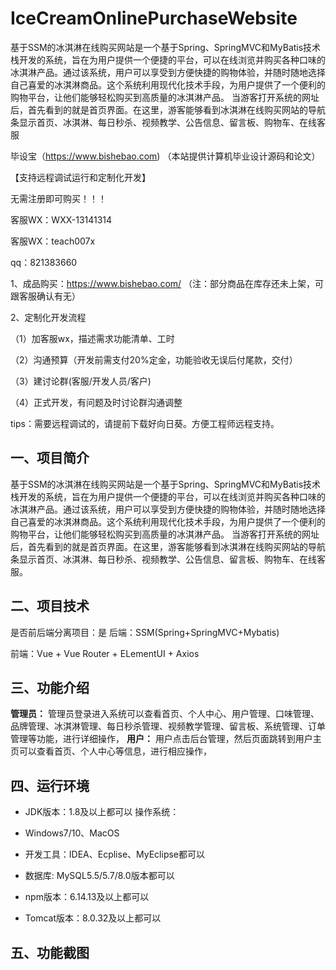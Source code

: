 # IceCreamOnlinePurchaseWebsite
 基于SSM的冰淇淋在线购买网站是一个基于Spring、SpringMVC和MyBatis技术栈开发的系统，旨在为用户提供一个便捷的平台，可以在线浏览并购买各种口味的冰淇淋产品。通过该系统，用户可以享受到方便快捷的购物体验，并随时随地选择自己喜爱的冰淇淋商品。这个系统利用现代化技术手段，为用户提供了一个便利的购物平台，让他们能够轻松购买到高质量的冰淇淋产品。 当游客打开系统的网址后，首先看到的就是首页界面。在这里，游客能够看到冰淇淋在线购买网站的导航条显示首页、冰淇淋、每日秒杀、视频教学、公告信息、留言板、购物车、在线客服

毕设宝（https://www.bishebao.com) （本站提供计算机毕业设计源码和论文）

【支持远程调试运行和定制化开发】

无需注册即可购买！！！

客服WX：WXX-13141314

客服WX：teach007x

qq：821383660


1、成品购买：https://www.bishebao.com/ （注：部分商品在库存还未上架，可跟客服确认有无）

2、定制化开发流程

（1）加客服wx，描述需求功能清单、工时

（2）沟通预算（开发前需支付20%定金，功能验收无误后付尾款，交付）

（3）建讨论群(客服/开发人员/客户)

（4）正式开发，有问题及时讨论群沟通调整

tips：需要远程调试的，请提前下载好向日葵。方便工程师远程支持。
<h2>一、项目简介</h2>
基于SSM的冰淇淋在线购买网站是一个基于Spring、SpringMVC和MyBatis技术栈开发的系统，旨在为用户提供一个便捷的平台，可以在线浏览并购买各种口味的冰淇淋产品。通过该系统，用户可以享受到方便快捷的购物体验，并随时随地选择自己喜爱的冰淇淋商品。这个系统利用现代化技术手段，为用户提供了一个便利的购物平台，让他们能够轻松购买到高质量的冰淇淋产品。
当游客打开系统的网址后，首先看到的就是首页界面。在这里，游客能够看到冰淇淋在线购买网站的导航条显示首页、冰淇淋、每日秒杀、视频教学、公告信息、留言板、购物车、在线客服。
<h2>二、项目技术</h2>
是否前后端分离项目：是
后端：SSM(Spring+SpringMVC+Mybatis)

前端：Vue + Vue Router + ELementUI + Axios
<h2>三、功能介绍</h2>
<div class="markdown-heading" dir="auto">
<div class="markdown-heading" dir="auto">

<strong>管理员：</strong>
管理员登录进入系统可以查看首页、个人中心、用户管理、口味管理、品牌管理、冰淇淋管理、每日秒杀管理、视频教学管理、留言板、系统管理、订单管理等功能，进行详细操作，
<strong>用户：</strong>
用户点击后台管理，然后页面跳转到用户主页可以查看首页、个人中心等信息，进行相应操作，

</div>
</div>
<h2>四、运行环境</h2>
<ul dir="auto">
 	<li>
<p dir="auto">JDK版本：1.8及以上都可以 操作系统：</p>
</li>
 	<li>
<p dir="auto">Windows7/10、MacOS</p>
</li>
 	<li>
<p dir="auto">开发工具：IDEA、Ecplise、MyEclipse都可以</p>
</li>
 	<li>
<p dir="auto">数据库: MySQL5.5/5.7/8.0版本都可以</p>
</li>
 	<li>
<p dir="auto">npm版本：6.14.13及以上都可以</p>
</li>
 	<li>
<p dir="auto">Tomcat版本：8.0.32及以上都可以</p>
</li>
</ul>
<h2>五、功能截图</h2>
<img class="aligncenter size-full wp-image" src="https://www.bishebao.com/wp-content/uploads/2024/08/基于SSM的冰淇淋在线购买网站/result/image_4_7.png" alt="" />

<img class="aligncenter size-full wp-image" src="https://www.bishebao.com/wp-content/uploads/2024/08/基于SSM的冰淇淋在线购买网站/result/image_10_2.png" alt="" />

<img class="aligncenter size-full wp-image" src="https://www.bishebao.com/wp-content/uploads/2024/08/基于SSM的冰淇淋在线购买网站/result/image_1_1.png" alt="" />
<img class="aligncenter size-full wp-image" src="https://www.bishebao.com/wp-content/uploads/2024/08/基于SSM的冰淇淋在线购买网站/result/image_2_5.png" alt="" />
<img class="aligncenter size-full wp-image" src="https://www.bishebao.com/wp-content/uploads/2024/08/基于SSM的冰淇淋在线购买网站/result/image_3_6.png" alt="" />

<img class="aligncenter size-full wp-image" src="https://www.bishebao.com/wp-content/uploads/2024/08/基于SSM的冰淇淋在线购买网站/result/image_5_8.png" alt="" />
<img class="aligncenter size-full wp-image" src="https://www.bishebao.com/wp-content/uploads/2024/08/基于SSM的冰淇淋在线购买网站/result/image_6_9.png" alt="" />
<img class="aligncenter size-full wp-image" src="https://www.bishebao.com/wp-content/uploads/2024/08/基于SSM的冰淇淋在线购买网站/result/image_7_10.png" alt="" />
<img class="aligncenter size-full wp-image" src="https://www.bishebao.com/wp-content/uploads/2024/08/基于SSM的冰淇淋在线购买网站/result/image_8_11.png" alt="" />
<img class="aligncenter size-full wp-image" src="https://www.bishebao.com/wp-content/uploads/2024/08/基于SSM的冰淇淋在线购买网站/result/image_9_12.png" alt="" /><img class="aligncenter size-full wp-image" src="https://www.bishebao.com/wp-content/uploads/2024/08/基于SSM的冰淇淋在线购买网站/result/image_11_3.png" alt="" /><img class="aligncenter size-full wp-image" src="https://www.bishebao.com/wp-content/uploads/2024/08/基于SSM的冰淇淋在线购买网站/result/image_12_4.png" alt="" />